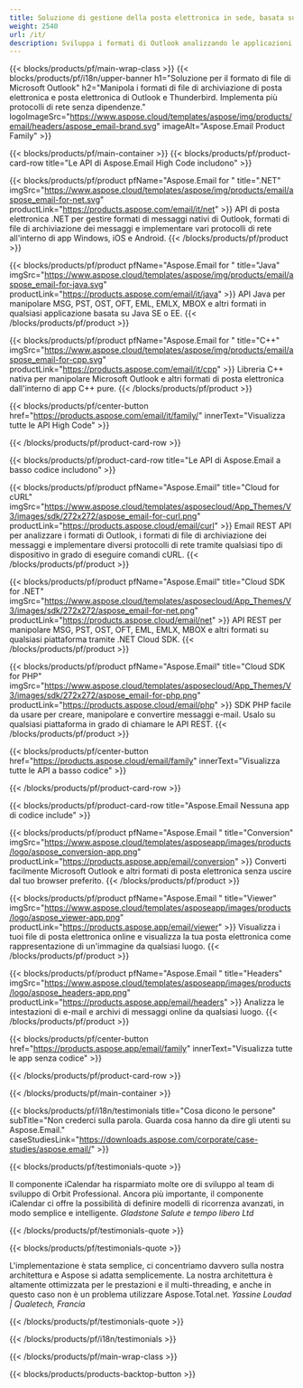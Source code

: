 ```yaml
---
title: Soluzione di gestione della posta elettronica in sede, basata su cloud e app 
weight: 2540
url: /it/
description: Sviluppa i formati di Outlook analizzando le applicazioni utilizzando le API On Premise o Cloud oppure usa semplicemente le app multipiattaforma per visualizzare, confrontare, ispezionare o convertire i formati di Microsoft Outlook.
---
```


{{< blocks/products/pf/main-wrap-class >}}
{{< blocks/products/pf/i18n/upper-banner h1="Soluzione per il formato di file di Microsoft Outlook" h2="Manipola i formati di file di archiviazione di posta elettronica e posta elettronica di Outlook e Thunderbird. Implementa più protocolli di rete senza dipendenze." logoImageSrc="https://www.aspose.cloud/templates/aspose/img/products/email/headers/aspose_email-brand.svg" imageAlt="Aspose.Email Product Family" >}}

{{< blocks/products/pf/main-container >}}
{{< blocks/products/pf/product-card-row title="Le API di Aspose.Email High Code includono" >}}

{{< blocks/products/pf/product pfName="Aspose.Email for " title=".NET" imgSrc="https://www.aspose.cloud/templates/aspose/img/products/email/aspose_email-for-net.svg" productLink="https://products.aspose.com/email/it/net" >}}
API di posta elettronica .NET per gestire formati di messaggi nativi di Outlook, formati di file di archiviazione dei messaggi e implementare vari protocolli di rete all'interno di app Windows, iOS e Android.
{{< /blocks/products/pf/product >}}

{{< blocks/products/pf/product pfName="Aspose.Email for " title="Java" imgSrc="https://www.aspose.cloud/templates/aspose/img/products/email/aspose_email-for-java.svg" productLink="https://products.aspose.com/email/it/java" >}}
API Java per manipolare MSG, PST, OST, OFT, EML, EMLX, MBOX e altri formati in qualsiasi applicazione basata su Java SE o EE.
{{< /blocks/products/pf/product >}}

{{< blocks/products/pf/product pfName="Aspose.Email for " title="C++" imgSrc="https://www.aspose.cloud/templates/aspose/img/products/email/aspose_email-for-cpp.svg" productLink="https://products.aspose.com/email/it/cpp" >}}
Libreria C++ nativa per manipolare Microsoft Outlook e altri formati di posta elettronica dall'interno di app C++ pure.
{{< /blocks/products/pf/product >}}

{{< blocks/products/pf/center-button href="https://products.aspose.com/email/it/family/" innerText="Visualizza tutte le API High Code" >}}

{{< /blocks/products/pf/product-card-row >}}

{{< blocks/products/pf/product-card-row title="Le API di Aspose.Email a basso codice includono" >}}

{{< blocks/products/pf/product pfName="Aspose.Email" title="Cloud for cURL" imgSrc="https://www.aspose.cloud/templates/asposecloud/App_Themes/V3/images/sdk/272x272/aspose_email-for-curl.png" productLink="https://products.aspose.cloud/email/curl" >}}
Email REST API per analizzare i formati di Outlook, i formati di file di archiviazione dei messaggi e implementare diversi protocolli di rete tramite qualsiasi tipo di dispositivo in grado di eseguire comandi cURL.
{{< /blocks/products/pf/product >}}

{{< blocks/products/pf/product pfName="Aspose.Email" title="Cloud SDK for .NET" imgSrc="https://www.aspose.cloud/templates/asposecloud/App_Themes/V3/images/sdk/272x272/aspose_email-for-net.png" productLink="https://products.aspose.cloud/email/net" >}}
API REST per manipolare MSG, PST, OST, OFT, EML, EMLX, MBOX e altri formati su qualsiasi piattaforma tramite .NET Cloud SDK.
{{< /blocks/products/pf/product >}}

{{< blocks/products/pf/product pfName="Aspose.Email" title="Cloud SDK for PHP" imgSrc="https://www.aspose.cloud/templates/asposecloud/App_Themes/V3/images/sdk/272x272/aspose_email-for-php.png" productLink="https://products.aspose.cloud/email/php" >}}
SDK PHP facile da usare per creare, manipolare e convertire messaggi e-mail. Usalo su qualsiasi piattaforma in grado di chiamare le API REST.
{{< /blocks/products/pf/product >}}

{{< blocks/products/pf/center-button href="https://products.aspose.cloud/email/family" innerText="Visualizza tutte le API a basso codice" >}}

{{< /blocks/products/pf/product-card-row >}}

{{< blocks/products/pf/product-card-row title="Aspose.Email Nessuna app di codice include" >}}

{{< blocks/products/pf/product pfName="Aspose.Email " title="Conversion" imgSrc="https://www.aspose.cloud/templates/asposeapp/images/products/logo/aspose_conversion-app.png" productLink="https://products.aspose.app/email/conversion" >}}
Converti facilmente Microsoft Outlook e altri formati di posta elettronica senza uscire dal tuo browser preferito.
{{< /blocks/products/pf/product >}}

{{< blocks/products/pf/product pfName="Aspose.Email " title="Viewer" imgSrc="https://www.aspose.cloud/templates/asposeapp/images/products/logo/aspose_viewer-app.png" productLink="https://products.aspose.app/email/viewer" >}}
Visualizza i tuoi file di posta elettronica online e visualizza la tua posta elettronica come rappresentazione di un'immagine da qualsiasi luogo. 
{{< /blocks/products/pf/product >}}

{{< blocks/products/pf/product pfName="Aspose.Email " title="Headers" imgSrc="https://www.aspose.cloud/templates/asposeapp/images/products/logo/aspose_headers-app.png" productLink="https://products.aspose.app/email/headers" >}}
Analizza le intestazioni di e-mail e archivi di messaggi online da qualsiasi luogo.
{{< /blocks/products/pf/product >}}

{{< blocks/products/pf/center-button href="https://products.aspose.app/email/family" innerText="Visualizza tutte le app senza codice" >}}

{{< /blocks/products/pf/product-card-row >}}

{{< /blocks/products/pf/main-container >}}

{{< blocks/products/pf/i18n/testimonials title="Cosa dicono le persone" subTitle="Non crederci sulla parola. Guarda cosa hanno da dire gli utenti su Aspose.Email." caseStudiesLink="https://downloads.aspose.com/corporate/case-studies/aspose.email/" >}}

{{< blocks/products/pf/testimonials-quote >}}
<p class="first">
 Il componente iCalendar ha risparmiato molte ore di sviluppo al team di sviluppo di Orbit Professional. Ancora più importante, il componente iCalendar ci offre la possibilità di definire modelli di ricorrenza avanzati, in modo semplice e intelligente.
 <em>
  Gladstone Salute e tempo libero Ltd
 </em>
</p>

{{< /blocks/products/pf/testimonials-quote >}}

{{< blocks/products/pf/testimonials-quote >}}
<p class="second">
 L'implementazione è stata semplice, ci concentriamo davvero sulla nostra architettura e Aspose si adatta semplicemente. La nostra architettura è altamente ottimizzata per le prestazioni e il multi-threading, e anche in questo caso non è un problema utilizzare Aspose.Total.net.
 <em>
  Yassine Loudad | Qualetech, Francia
 </em>
</p>

{{< /blocks/products/pf/testimonials-quote >}}

{{< /blocks/products/pf/i18n/testimonials >}}

{{< /blocks/products/pf/main-wrap-class >}}

{{< blocks/products/products-backtop-button >}}
